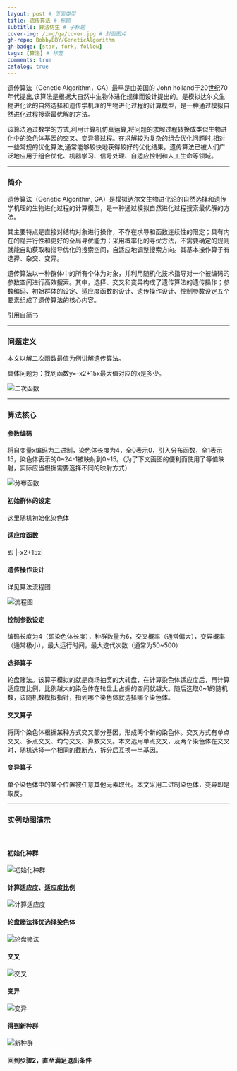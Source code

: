 ```yaml
---
layout: post # 页面类型
title: 遗传算法 # 标题
subtitle: 算法仿生 # 子标题
cover-img: /img/ga/cover.jpg # 封面图片
gh-repo: BobbyBBY/GeneticAlgorithm
gh-badge: [star, fork, follow]
tags: [算法] # 标签
comments: true
catalog: true
---
```


遗传算法（Genetic Algorithm，GA）最早是由美国的 John holland于20世纪70年代提出,该算法是根据大自然中生物体进化规律而设计提出的。是模拟达尔文生物进化论的自然选择和遗传学机理的生物进化过程的计算模型，是一种通过模拟自然进化过程搜索最优解的方法。  

该算法通过数学的方式,利用计算机仿真运算,将问题的求解过程转换成类似生物进化中的染色体基因的交叉、变异等过程。在求解较为复杂的组合优化问题时,相对一些常规的优化算法,通常能够较快地获得较好的优化结果。遗传算法已被人们广泛地应用于组合优化、机器学习、信号处理、自适应控制和人工生命等领域。

---

### 简介  

遗传算法（Genetic Algorithm, GA）是模拟达尔文生物进化论的自然选择和遗传学机理的生物进化过程的计算模型，是一种通过模拟自然进化过程搜索最优解的方法。  

其主要特点是直接对结构对象进行操作，不存在求导和函数连续性的限定；具有内在的隐并行性和更好的全局寻优能力；采用概率化的寻优方法，不需要确定的规则就能自动获取和指导优化的搜索空间，自适应地调整搜索方向。其基本操作算子有选择、杂交、变异。  

遗传算法以一种群体中的所有个体为对象，并利用随机化技术指导对一个被编码的参数空间进行高效搜索。其中，选择、交叉和变异构成了遗传算法的遗传操作；参数编码、初始群体的设定、适应度函数的设计、遗传操作设计、控制参数设定五个要素组成了遗传算法的核心内容。  

[引用自简书](https://www.jianshu.com/p/ae5157c26af9)

---

### 问题定义

本文以解二次函数最值为例讲解遗传算法。  

具体问题为：找到函数y=-x2+15x最大值对应的x是多少。  

![二次函数](https://bobbybby.oss-cn-zhangjiakou.aliyuncs.com/img/ga/func.png)  

---

### 算法核心

#### 参数编码

将自变量x编码为二进制，染色体长度为4，全0表示0，引入分布函数，全1表示15，染色体表示的0~24-1被映射到0~15。（为了下文画图的便利而使用了等值映射，实际应当根据需要选择不同的映射方式）  

![分布函数](https://bobbybby.oss-cn-zhangjiakou.aliyuncs.com/img/ga/distribute.png)  

#### 初始群体的设定

这里随机初始化染色体  

#### 适应度函数

即 \|-x2+15x\|  

#### 遗传操作设计

详见算法流程图  

![流程图](https://bobbybby.oss-cn-zhangjiakou.aliyuncs.com/img/ga/flow.png)  

#### 控制参数设定

编码长度为4（即染色体长度），种群数量为6，交叉概率（通常偏大），变异概率（通常极小），最大运行时间，最大迭代次数（通常为50~500）  

#### 选择算子

轮盘赌法。该算子模拟的就是商场抽奖的大转盘，在计算染色体适应度后，再计算适应度比例，比例越大的染色体在轮盘上占据的空间就越大。随后选取0~1的随机数，该随机数模拟指针，指到哪个染色体就选择哪个染色体。  

#### 交叉算子

将两个染色体根据某种方式交叉部分基因，形成两个新的染色体。交叉方式有单点交叉、多点交叉、均匀交叉、算数交叉。本文选用单点交叉，及两个染色体在交叉时，随机选择一个相同的截断点，拆分后互换一半基因。  

#### 变异算子

单个染色体中的某个位置被任意其他元素取代。本文采用二进制染色体，变异即是取反。  

---

### 实例动图演示

&nbsp;

#### 初始化种群

![初始化种群](https://bobbybby.oss-cn-zhangjiakou.aliyuncs.com/img/ga/init.gif)  

#### 计算适应度、适应度比例

![计算适应度](https://bobbybby.oss-cn-zhangjiakou.aliyuncs.com/img/ga/cal.gif)  

#### 轮盘赌法择优选择染色体

![轮盘赌法](https://bobbybby.oss-cn-zhangjiakou.aliyuncs.com/img/ga/gamble.gif)  

#### 交叉

![交叉](https://bobbybby.oss-cn-zhangjiakou.aliyuncs.com/img/ga/cross.gif)  

#### 变异

![变异](https://bobbybby.oss-cn-zhangjiakou.aliyuncs.com/img/ga/variation.gif)

#### 得到新种群

![新种群](https://bobbybby.oss-cn-zhangjiakou.aliyuncs.com/img/ga/new.png)  

#### 回到步骤2，直至满足退出条件  

&nbsp;
